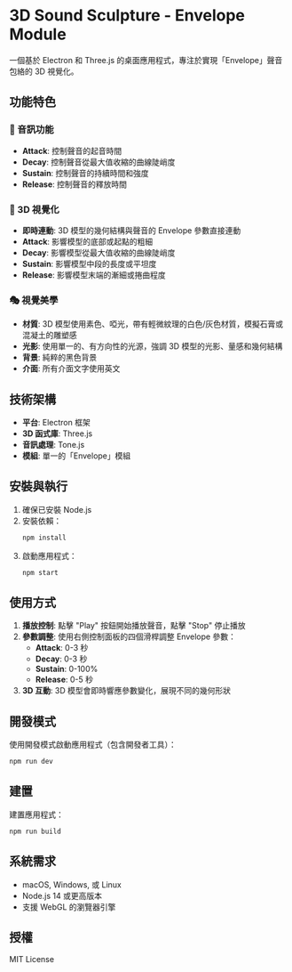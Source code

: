 # 3D Sound Sculpture - Envelope Module

一個基於 Electron 和 Three.js 的桌面應用程式，專注於實現「Envelope」聲音包絡的 3D 視覺化。

## 功能特色

### 🎵 音訊功能
- **Attack**: 控制聲音的起音時間
- **Decay**: 控制聲音從最大值收縮的曲線陡峭度
- **Sustain**: 控制聲音的持續時間和強度
- **Release**: 控制聲音的釋放時間

### 🎨 3D 視覺化
- **即時連動**: 3D 模型的幾何結構與聲音的 Envelope 參數直接連動
- **Attack**: 影響模型的底部或起點的粗細
- **Decay**: 影響模型從最大值收縮的曲線陡峭度
- **Sustain**: 影響模型中段的長度或平坦度
- **Release**: 影響模型末端的漸細或捲曲程度

### 🎭 視覺美學
- **材質**: 3D 模型使用素色、啞光，帶有輕微紋理的白色/灰色材質，模擬石膏或混凝土的雕塑感
- **光影**: 使用單一的、有方向性的光源，強調 3D 模型的光影、量感和幾何結構
- **背景**: 純粹的黑色背景
- **介面**: 所有介面文字使用英文

## 技術架構

- **平台**: Electron 框架
- **3D 函式庫**: Three.js
- **音訊處理**: Tone.js
- **模組**: 單一的「Envelope」模組

## 安裝與執行

1. 確保已安裝 Node.js
2. 安裝依賴：
   ```bash
   npm install
   ```
3. 啟動應用程式：
   ```bash
   npm start
   ```

## 使用方式

1. **播放控制**: 點擊 "Play" 按鈕開始播放聲音，點擊 "Stop" 停止播放
2. **參數調整**: 使用右側控制面板的四個滑桿調整 Envelope 參數：
   - **Attack**: 0-3 秒
   - **Decay**: 0-3 秒  
   - **Sustain**: 0-100%
   - **Release**: 0-5 秒
3. **3D 互動**: 3D 模型會即時響應參數變化，展現不同的幾何形狀

## 開發模式

使用開發模式啟動應用程式（包含開發者工具）：
```bash
npm run dev
```

## 建置

建置應用程式：
```bash
npm run build
```

## 系統需求

- macOS, Windows, 或 Linux
- Node.js 14 或更高版本
- 支援 WebGL 的瀏覽器引擎

## 授權

MIT License